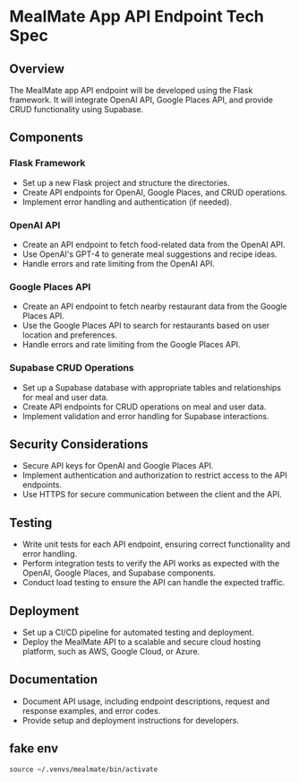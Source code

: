 # MealMate App API Endpoint Tech Spec

## Overview

The MealMate app API endpoint will be developed using the Flask framework. It will integrate OpenAI API, Google Places API, and provide CRUD functionality using Supabase.

## Components

### Flask Framework

- Set up a new Flask project and structure the directories.
- Create API endpoints for OpenAI, Google Places, and CRUD operations.
- Implement error handling and authentication (if needed).

### OpenAI API

- Create an API endpoint to fetch food-related data from the OpenAI API.
- Use OpenAI's GPT-4 to generate meal suggestions and recipe ideas.
- Handle errors and rate limiting from the OpenAI API.

### Google Places API

- Create an API endpoint to fetch nearby restaurant data from the Google Places API.
- Use the Google Places API to search for restaurants based on user location and preferences.
- Handle errors and rate limiting from the Google Places API.

### Supabase CRUD Operations

- Set up a Supabase database with appropriate tables and relationships for meal and user data.
- Create API endpoints for CRUD operations on meal and user data.
- Implement validation and error handling for Supabase interactions.

## Security Considerations

- Secure API keys for OpenAI and Google Places API.
- Implement authentication and authorization to restrict access to the API endpoints.
- Use HTTPS for secure communication between the client and the API.

## Testing

- Write unit tests for each API endpoint, ensuring correct functionality and error handling.
- Perform integration tests to verify the API works as expected with the OpenAI, Google Places, and Supabase components.
- Conduct load testing to ensure the API can handle the expected traffic.

## Deployment

- Set up a CI/CD pipeline for automated testing and deployment.
- Deploy the MealMate API to a scalable and secure cloud hosting platform, such as AWS, Google Cloud, or Azure.

## Documentation

- Document API usage, including endpoint descriptions, request and response examples, and error codes.
- Provide setup and deployment instructions for developers.


## fake env
```
source ~/.venvs/mealmate/bin/activate
```